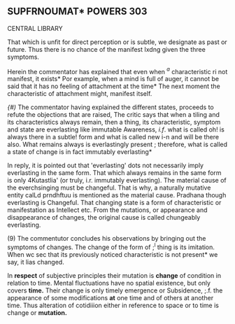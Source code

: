 ## **SUPFRNOUMAT\* POWERS** 303

CENTRAL LIBRARY

That which is unfit for direct perception or is subtle, we designate as past or future. Thus there is no chance of the manifest Ixdng given the three symptoms.

Herein the commentator has explained that even when *<sup>a</sup>* characteristic ri not manifest, it exists\* Por example, when a mind is full of auger, it cannot be said that it has no feeling of attachment at the time\* The next moment the characteristic of attachment might, manifest itself.

*{#)* The commentator having explained the different states, proceeds to refute the objections that are raised, The critic says that when a tiling and its characteristics always remain, then a thing, its characteristic, symptom and state are everlasting like immutable Awareness, *i.f*. what is called oh! is always there in a subtle! form and what is called new i-n and will be there also. What remains always is everlastingly present ; therefore, what is called a state of change is in fact immutably everlasting\*

In reply, it is pointed out that 'everlasting' dots not necessarily imply everlasting in the same form. That which always remains in the same form is only 4Kutastlia' (or truly, i.r. immutably everlasting). The material cause of the everchsinging must be changeful. That is why, a naturally mutative entity calLd prndhftuu is mentioned as the material cause. Pradhana though everlasting is Changeful. That changing state is a form of characteristic or manifestation as Intellect etc. From the mutations, or appearance and disappearance of changes, the original cause is called chungeably everlasting.

(9) The commentutor concludes his observations by bringing out the symptoms of changes. The change of the form of ;<sup>l</sup> thing is its imitation. When wc sec that its previously noticed characteristic is not present\* we say, it lias changed.

In **respect** of subjective principles their mutation is **change** of condition in relation to time. Mental fluctuations have no spatial existence, but only covers **time.** Their change is only timely emergence or Subsidence, ;.f. the appearance of some modifications **at** one time and of others at another time. Thus alteration of cotidiiion either in reference to space or to time is change or **mutation.**